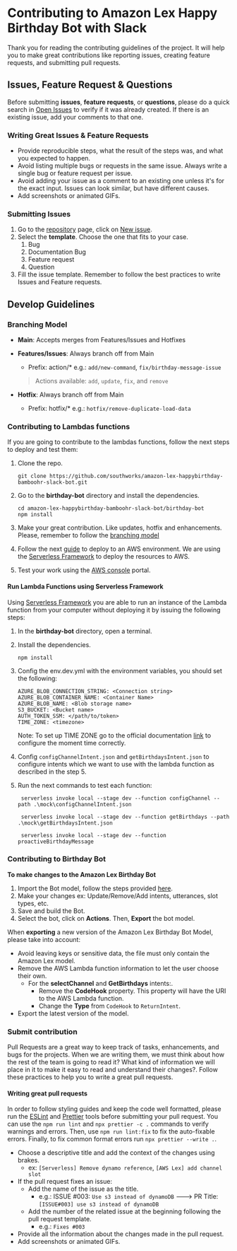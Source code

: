 # Contributing to Amazon Lex Happy Birthday Bot with Slack

Thank you for reading the contributing guidelines of the project. It will help you to make great contributions like reporting issues, creating feature requests, and submitting pull requests.

## Issues, Feature Request & Questions

Before submitting **issues**, **feature requests**, or **questions**, please do a quick search in [Open Issues](https://github.com/southworks/amazon-lex-happybirthday-bamboohr-slack-bot/issues?q=is%3Aopen+is%3Aissue) to verify if it was already created. If there is an existing issue, add your comments to that one.

### Writing Great Issues & Feature Requests

- Provide reproducible steps, what the result of the steps was, and what you expected to happen.
- Avoid listing multiple bugs or requests in the same issue. Always write a single bug or feature request per issue.
- Avoid adding your issue as a comment to an existing one unless it's for the exact input. Issues can look similar, but have different causes.
- Add screenshots or animated GIFs.

### Submitting Issues

1. Go to the [repository](https://github.com/southworks/amazon-lex-happybirthday-bamboohr-slack-bot) page, click on [New issue](https://github.com/southworks/amazon-lex-happybirthday-bamboohr-slack-bot/issues).
2. Select the **template**. Choose the one that fits to your case.
   1. Bug
   2. Documentation Bug
   3. Feature request
   4. Question
3. Fill the issue template. Remember to follow the best practices to write Issues and Feature requests.

## Develop Guidelines

### Branching Model

- **Main**: Accepts merges from Features/Issues and Hotfixes
- **Features/Issues**: Always branch off from Main

  - Prefix: action/\* e.g.: `add/new-command`, `fix/birthday-message-issue`

  > Actions available: `add`, `update`, `fix`, and `remove`

- **Hotfix**: Always branch off from Main

  - Prefix: hotfix/\* e.g.: `hotfix/remove-duplicate-load-data`

### Contributing to Lambdas functions

If you are going to contribute to the lambdas functions, follow the next steps to deploy and test them:

1. Clone the repo.

   ```
   git clone https://github.com/southworks/amazon-lex-happybirthday-bamboohr-slack-bot.git
   ```

2. Go to the **birthday-bot** directory and install the dependencies.

   ```
   cd amazon-lex-happybirthday-bamboohr-slack-bot/birthday-bot
   npm install
   ```

3. Make your great contribution. Like updates, hotfix and enhancements. Please, remember to follow the [branching model](#branching-model)

4. Follow the next [guide](https://github.com/southworks/amazon-lex-happybirthday-bamboohr-slack-bot/blob/main/docs/serverless.md) to deploy to an AWS environment. We are using the [Serverless Framework](https://www.serverless.com/open-source/) to deploy the resources to AWS.

5. Test your work using the [AWS console](https://console.aws.amazon.com) portal.

#### Run Lambda Functions using Serverless Framework

Using [Serverless Framework](https://www.serverless.com/open-source/) you are able to run an instance of the Lambda function from your computer without deploying it by issuing the following steps:

1. In the **birthday-bot** directory, open a terminal.
2. Install the dependencies.
   ```
   npm install
   ```
3. Config the env.dev.yml with the environment variables, you should set the following:

   ```
   AZURE_BLOB_CONNECTION_STRING: <Connection string>
   AZURE_BLOB_CONTAINER_NAME: <Container Name>
   AZURE_BLOB_NAME: <Blob storage name>
   S3_BUCKET: <Bucket name>
   AUTH_TOKEN_SSM: </path/to/token>
   TIME_ZONE: <timezone>
   ```

   Note: To set up TIME ZONE go to the official documentation [link](https://momentjs.com/timezone/) to configure the moment time correctly.

4. Config `configChannelIntent.json` and `getBirthdaysIntent.json` to configure intents which we want to use with the lambda function as described in the step 5.
5. Run the next commands to test each function:

   ```
    serverless invoke local --stage dev --function configChannel --path .\mock\configChannelIntent.json

    serverless invoke local --stage dev --function getBirthdays --path .\mock\getBirthdaysIntent.json

    serverless invoke local --stage dev --function proactiveBirthdayMessage
   ```

### Contributing to Birthday Bot

**To make changes to the Amazon Lex Birthday Bot**

1. Import the Bot model, follow the steps provided [here](https://github.com/southworks/amazon-lex-happybirthday-bamboohr-slack-bot/blob/main/birthday-bot/README.md#import-amazon-lex-bot).
2. Make your changes ex: Update/Remove/Add intents, utterances, slot types, etc.
3. Save and build the Bot.
4. Select the bot, click on **Actions**. Then, **Export** the bot model.

When **exporting** a new version of the Amazon Lex Birthday Bot Model, please take into account:

- Avoid leaving keys or sensitive data, the file must only contain the Amazon Lex model.
- Remove the AWS Lambda function information to let the user choose their own.
  - For the **selectChannel** and **GetBirthdays** intents:.
    - Remove the **CodeHook** property. This property will have the URI to the AWS Lambda function.
    - Change the **Type** from `CodeHook` to `ReturnIntent`.
- Export the latest version of the model.

### Submit contribution

Pull Requests are a great way to keep track of tasks, enhancements, and bugs for the projects. When we are writing them, we must think about how the rest of the team is going to read it? What kind of information we will place in it to make it easy to read and understand their changes?. Follow these practices to help you to write a great pull requests.

#### Writing great pull requests

In order to follow styling guides and keep the code well formatted, please run the [ESLint](https://eslint.org/) and [Prettier](https://prettier.io/) tools before submitting your pull request. You can use the `npm run lint` and `npx prettier -c .` commands to verify warnings and errors. Then, use `npm run lint:fix` to fix the auto-fixable errors. Finally, to fix common format errors run `npx prettier --write .`.

- Choose a descriptive title and add the context of the changes using brakes.
  - ex: `[Serverless] Remove dynamo reference`, `[AWS Lex] add channel slot`
- If the pull request fixes an issue:
  - Add the name of the issue as the title.
    - e.g.: ISSUE #003: `Use s3 instead of dynamoDB` ---> PR Title: `[ISSUE#003] use s3 instead of dynamoDB`
  - Add the number of the related issue at the beginning following the pull request template.
    - e.g.: `Fixes #003`
- Provide all the information about the changes made in the pull request.
- Add screenshots or animated GIFs.
